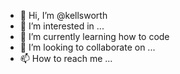 - 👋 Hi, I’m @kellsworth
- 👀 I’m interested in ...
- 🌱 I’m currently learning how to code
- 💞️ I’m looking to collaborate on ...
- 📫 How to reach me ...

<!---
kellsworth/kellsworth is a ✨ special ✨ repository because its `README.md` (this file) appears on your GitHub profile.
You can click the Preview link to take a look at your changes.
--->
